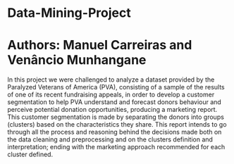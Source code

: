 # Data-Mining-Project
# Authors: Manuel Carreiras and Venâncio Munhangane

In this project we were challenged to analyze a dataset provided by the Paralyzed Veterans of America (PVA), consisting of a sample of the results of one of its recent fundraising appeals, in order to develop a customer segmentation to help PVA understand and forecast donors behaviour and perceive potential donation opportunities, producing a marketing report. This customer segmentation is made by separating the donors into groups (clusters) based on the characteristics they share. This report intends to go through all the process and reasoning behind the decisions made both on the data cleaning and preprocessing and on the clusters definition and interpretation; ending with the marketing approach recommended for each cluster defined.

